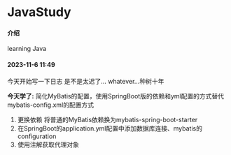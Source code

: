 # JavaStudy

#### 介绍
learning Java

#### 2023-11-6 11:49
今天开始写一下日志 是不是太迟了... whatever...种树十年

**今天学了:**
简化MyBatis的配置，使用SpringBoot版的依赖和yml配置的方式替代mybatis-config.xml的配置方式
1. 更换依赖 将普通的MyBatis依赖换为mybatis-spring-boot-starter
2. 在SpringBoot的application.yml配置中添加数据库连接、mybatis的configuration
3. 使用注解获取代理对象
